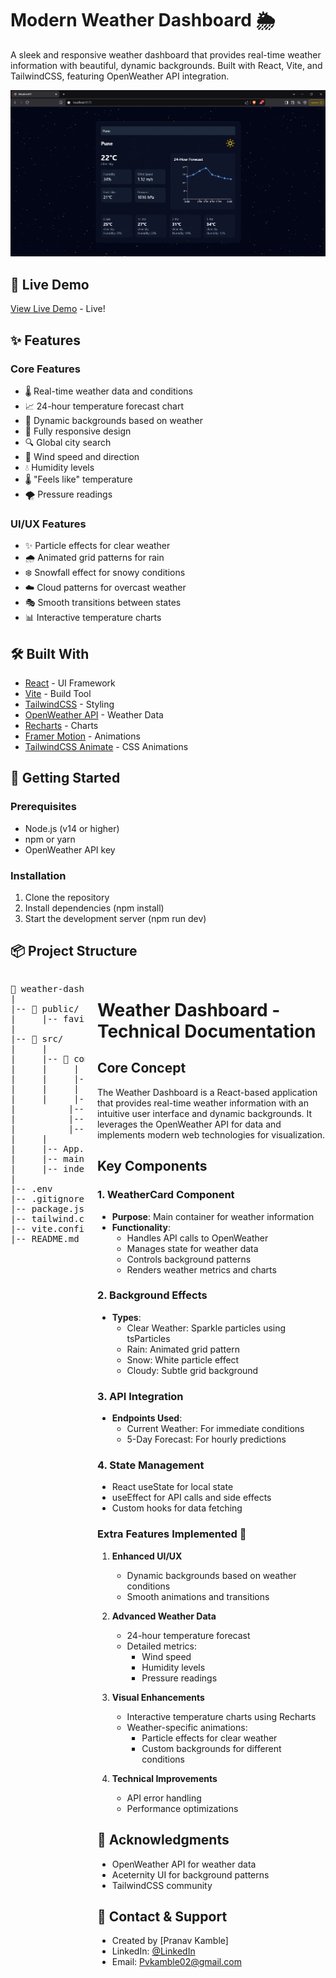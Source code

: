 # Modern Weather Dashboard 🌦️

A sleek and responsive weather dashboard that provides real-time weather information with beautiful, dynamic backgrounds. Built with React, Vite, and TailwindCSS, featuring OpenWeather API integration.

![Weather Dashboard Demo](image.png)

## 🎯 Live Demo

[View Live Demo](https://weather-real-time-ochre.vercel.app/) - Live!

## ✨ Features

### Core Features
- 🌡️ Real-time weather data and conditions
- 📈 24-hour temperature forecast chart
- 🎨 Dynamic backgrounds based on weather
- 📱 Fully responsive design
- 🔍 Global city search
- 💨 Wind speed and direction
- 💧 Humidity levels
- 🌡️ "Feels like" temperature
- 🌪️ Pressure readings
  
### UI/UX Features
- ✨ Particle effects for clear weather
- 🌧️ Animated grid patterns for rain
- ❄️ Snowfall effect for snowy conditions
- ☁️ Cloud patterns for overcast weather
- 🎭 Smooth transitions between states
- 📊 Interactive temperature charts

## 🛠️ Built With
- [React](https://reactjs.org/) - UI Framework
- [Vite](https://vitejs.dev/) - Build Tool
- [TailwindCSS](https://tailwindcss.com/) - Styling
- [OpenWeather API](https://openweathermap.org/api) - Weather Data
- [Recharts](https://recharts.org/) - Charts
- [Framer Motion](https://www.framer.com/motion/) - Animations
- [TailwindCSS Animate](https://github.com/jamiebuilds/tailwindcss-animate) - CSS Animations

## 🚀 Getting Started

### Prerequisites

- Node.js (v14 or higher)
- npm or yarn
- OpenWeather API key

### Installation

1. Clone the repository
2. Install dependencies (npm install)
3. Start the development server (npm run dev)
   
## 📦 Project Structure
<div style="display: flex; justify-content: space-between; gap: 20px;">

<pre>
📁 weather-dashboard/           # Root directory
|
|-- 📁 public/                  # Static files directory
|     |-- favicon.jpeg          # Website favicon
|
|-- 📁 src/                      # Source code directory
|     |
|     |-- 📁 components/ # React components
|     |     |
|     |     |-- WeatherCard.jsx           # Main weather component
|     |     |
|     |     |-- 📁 ui/   # UI components directory
|          |-- grid-pattern.jsx           # Grid pattern effect
|          |-- grid-background.jsx        # Background grid
|          |-- sparkles.jsx               # Sparkle effects
|     |
|     |-- App.jsx        # Root React component
|     |-- main.jsx       # Entry point
|     |-- index.css      # Global styles
|
|-- .env                 # Environment variables
|-- .gitignore           # Git ignore rules
|-- package.json         # Project dependencies
|-- tailwind.config.js   # Tailwind configuration
|-- vite.config.js       # Vite configuration
|-- README.md            # Project documentation
</pre>

<div>
  
# Weather Dashboard - Technical Documentation
## Core Concept
The Weather Dashboard is a React-based application that provides real-time weather information with an intuitive user interface and dynamic backgrounds. It leverages the OpenWeather API for data and implements modern web technologies for visualization.

## Key Components

### 1. WeatherCard Component
- **Purpose**: Main container for weather information
- **Functionality**:
  - Handles API calls to OpenWeather
  - Manages state for weather data
  - Controls background patterns
  - Renders weather metrics and charts

### 2. Background Effects
- **Types**:
  - Clear Weather: Sparkle particles using tsParticles
  - Rain: Animated grid pattern
  - Snow: White particle effect
  - Cloudy: Subtle grid background

### 3. API Integration
- **Endpoints Used**:
  - Current Weather: For immediate conditions
  - 5-Day Forecast: For hourly predictions

### 4. State Management
- React useState for local state
- useEffect for API calls and side effects
- Custom hooks for data fetching
  
### Extra Features Implemented 🚀

1. **Enhanced UI/UX**
   - Dynamic backgrounds based on weather conditions
   - Smooth animations and transitions

2. **Advanced Weather Data**
   - 24-hour temperature forecast
   - Detailed metrics:
     - Wind speed
     - Humidity levels
     - Pressure readings

3. **Visual Enhancements**
   - Interactive temperature charts using Recharts
   - Weather-specific animations:
     - Particle effects for clear weather
     - Custom backgrounds for different conditions

4. **Technical Improvements**
   - API error handling
   - Performance optimizations

## 👏 Acknowledgments

- OpenWeather API for weather data
- Aceternity UI for background patterns
- TailwindCSS community

## 📧 Contact & Support

- Created by [Pranav Kamble]
- LinkedIn: [@LinkedIn](https://www.linkedin.com/in/pranav-kamble-a92a99204)
- Email: Pvkamble02@gmail.com

